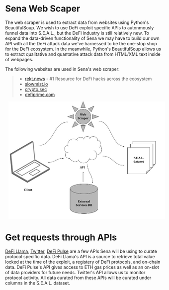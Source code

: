 # Sena Web Scaper

The web scraper is used to extract data from websites using Python's BeautifulSoup. We wish to use DeFi exploit specific APIs to autonmously funnel data into S.E.A.L., but the DeFi industry is still relatively new. To expand the data-driven functionality of Sena we may have to build our own API with all the DeFi attack data we've harnessed to be the one-stop shop for the DeFi ecosystem. In the meanwhile, Python's BeautifulSoup allows us to extract qualitative and quantative attack data from HTML/XML text inside of webpages. 

The following websites are used in Sena's web scraper:
>- [rekt.news](https://rekt.news) - #1 Resource for DeFi hacks across the ecosystem
>- [slowmist.io](https://hacked.slowmist.io/en/)
>- [crypto.sec](https://cryptosec.info/defi-hacks/)
>- [defiprime.com](https://defiprime.com/hacks2020)

<!-- image -->
<p style="text-align:center;">
  <img src="data-retrieval.jpg" alt="" width="700" class="center" style="margin-left: 10px;"/>
</p>

# Get requests through APIs

[DeFi Llama](https://docs.llama.fi/api), [Twitter](https://developer.twitter.com/en/docs/twitter-api/getting-started/about-twitter-api), [DeFi Pulse](https://docs.defipulse.com/api-docs-by-provider/defi-pulse-data) are a few APIs Sena will be using to curate protocol specific data. DeFi Llama's API is a source to retrieve total value locked at the time of the exploit, a registery of DeFi protocols, and on-chain data. DeFi Pulse's API gives access to ETH gas prices as well as an on-slot of data providers for future needs. Twitter's API allows us to monitor protocol activity. All data curated from these APIs will be curated under columns in the S.E.A.L. dataset. 
